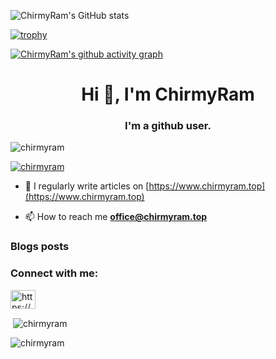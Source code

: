 ![ChirmyRam's GitHub stats](https://github-readme-stats.vercel.app/api?username=ChirmyRam&theme=vue-dark&show_icons=true)

[![trophy](https://github-profile-trophy.vercel.app/?username=ChirmyRam&theme=juicyfresh&no-frame=true&column=9)](https://github.com/ryo-ma/github-profile-trophy)

[![ChirmyRam's github activity graph](https://activity-graph.herokuapp.com/graph?username=ChirmyRam&theme=github&area=true&hide_border=true)](https://github.com/ashutosh00710/github-readme-activity-graph)


<h1 align="center">Hi 👋, I'm ChirmyRam</h1>
<h3 align="center">I'm a github user.</h3>

<p align="left"> <img src="https://komarev.com/ghpvc/?username=chirmyram&label=Profile%20views&color=22b0c9&style=flat" alt="chirmyram" /> </p>

<p align="left"> <a href="https://github.com/ryo-ma/github-profile-trophy"><img src="https://github-profile-trophy.vercel.app/?username=chirmyram" alt="chirmyram" /></a> </p>

- 📝 I regularly write articles on [https://www.chirmyram.top](https://www.chirmyram.top)

- 📫 How to reach me **office@chirmyram.top**

### Blogs posts
<!-- BLOG-POST-LIST:START -->
<!-- BLOG-POST-LIST:END -->

<h3 align="left">Connect with me:</h3>
<p align="left">
<a href="/https://www.chirmyram.top/feed" target="blank"><img align="center" src="https://raw.githubusercontent.com/rahuldkjain/github-profile-readme-generator/neutral-icons/src/images/icons/Social/rss.svg" alt="https://www.chirmyram.top/feed" height="30" width="40" /></a>
</p>

<p>&nbsp;<img align="center" src="https://github-readme-stats.vercel.app/api?username=chirmyram&show_icons=true&locale=en" alt="chirmyram" /></p>

<p><img align="center" src="https://github-readme-streak-stats.herokuapp.com/?user=chirmyram&" alt="chirmyram" /></p>

